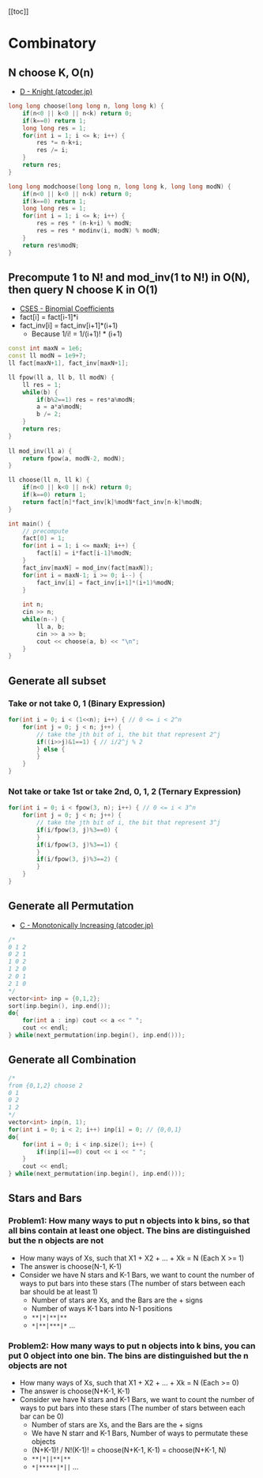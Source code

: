[[toc]]

# Combinatory

## N choose K, O(n)
- [D - Knight (atcoder.jp)](https://atcoder.jp/contests/abc145/tasks/abc145_d)
```cpp
long long choose(long long n, long long k) {
    if(n<0 || k<0 || n<k) return 0;
    if(k==0) return 1;
    long long res = 1;
    for(int i = 1; i <= k; i++) {
        res *= n-k+i;
        res /= i;
    }
    return res;
}

long long modchoose(long long n, long long k, long long modN) {
    if(n<0 || k<0 || n<k) return 0;
    if(k==0) return 1;
    long long res = 1;
    for(int i = 1; i <= k; i++) {
        res = res * (n-k+i) % modN;
        res = res * modinv(i, modN) % modN;
    }
    return res%modN;
}
```

## Precompute 1 to N! and mod_inv(1 to N!) in O(N), then query N choose K in O(1)
- [CSES - Binomial Coefficients](https://cses.fi/problemset/task/1079)
- fact[i] = fact[i-1]*i
- fact_inv[i] = fact_inv[i+1]*(i+1)
    + Because 1/i! = 1/(i+1)! * (i+1)
```cpp
const int maxN = 1e6;
const ll modN = 1e9+7;
ll fact[maxN+1], fact_inv[maxN+1];

ll fpow(ll a, ll b, ll modN) {
    ll res = 1;
    while(b) {
        if(b%2==1) res = res*a%modN;
        a = a*a%modN;
        b /= 2;
    }
    return res;
}
 
ll mod_inv(ll a) {
    return fpow(a, modN-2, modN);
}

ll choose(ll n, ll k) {
    if(n<0 || k<0 || n<k) return 0;
    if(k==0) return 1;
    return fact[n]*fact_inv[k]%modN*fact_inv[n-k]%modN;
}

int main() {
    // precompute
    fact[0] = 1;
    for(int i = 1; i <= maxN; i++) {
        fact[i] = i*fact[i-1]%modN;
    }
    fact_inv[maxN] = mod_inv(fact[maxN]);
    for(int i = maxN-1; i >= 0; i--) {
        fact_inv[i] = fact_inv[i+1]*(i+1)%modN;
    }
		
    int n;
    cin >> n;
    while(n--) {
        ll a, b;
        cin >> a >> b;
        cout << choose(a, b) << "\n";
    }
}
```

## Generate all subset
### Take or not take 0, 1 (Binary Expression)
```cpp
for(int i = 0; i < (1<<n); i++) { // 0 <= i < 2^n
    for(int j = 0; j < n; j++) {
        // take the jth bit of i, the bit that represent 2^j
        if((i>>j)&1==1) { // i/2^j % 2
        } else {
        }
    }
}
```
### Not take or take 1st or take 2nd, 0, 1, 2 (Ternary Expression)
``` cpp
for(int i = 0; i < fpow(3, n); i++) { // 0 <= i < 3^n
    for(int j = 0; j < n; j++) {
        // take the jth bit of i, the bit that represent 3^j
        if(i/fpow(3, j)%3==0) {
        }
        if(i/fpow(3, j)%3==1) {
        }
        if(i/fpow(3, j)%3==2) {
        }
    }
}
```

## Generate all Permutation
- [C - Monotonically Increasing (atcoder.jp)](https://atcoder.jp/contests/abc263/tasks/abc263_c)
```cpp
/*
0 1 2
0 2 1
1 0 2
1 2 0
2 0 1
2 1 0
*/
vector<int> inp = {0,1,2};
sort(inp.begin(), inp.end());
do{
    for(int a : inp) cout << a << " ";
    cout << endl;
} while(next_permutation(inp.begin(), inp.end()));
```

## Generate all Combination
```cpp
/*
from {0,1,2} choose 2
0 1
0 2
1 2
*/
vector<int> inp(n, 1);
for(int i = 0; i < 2; i++) inp[i] = 0; // {0,0,1}
do{
    for(int i = 0; i < inp.size(); i++) {
        if(inp[i]==0) cout << i << " ";
    }
    cout << endl;
} while(next_permutation(inp.begin(), inp.end()));
```

## Stars and Bars
### Problem1: How many ways to put n objects into k bins, so that all bins contain at least one object. The bins are distinguished but the n objects are not 
* How many ways of Xs, such that X1 + X2 + ... + Xk = N (Each X >= 1)
* The answer is choose(N-1, K-1)
* Consider we have N stars and K-1 Bars, we want to count the number of ways to put bars into these stars (The number of stars between each bar should be at least 1)
    + Number of stars are Xs, and the Bars are the + signs
    + Number of ways K-1 bars into N-1 positions
    + `**|*|**|**`
    + `*|**|***|*` ...
### Problem2: How many ways to put n objects into k bins, you can put 0 object into one bin. The bins are distinguished but the n objects are not 
* How many ways of Xs, such that X1 + X2 + ... + Xk = N (Each >= 0)
* The answer is choose(N+K-1, K-1)
* Consider we have N stars and K-1 Bars, we want to count the number of ways to put bars into these stars (The number of stars between each bar can be 0)
    + Number of stars are Xs, and the Bars are the + signs
    + We have N starr and K-1 Bars, Number of ways to permutate these objects
    + (N+K-1)! / N!(K-1)! = choose(N+K-1, K-1) = choose(N+K-1, N)
    + `**|*||**|**`
    + `*|*****|*||` ...


